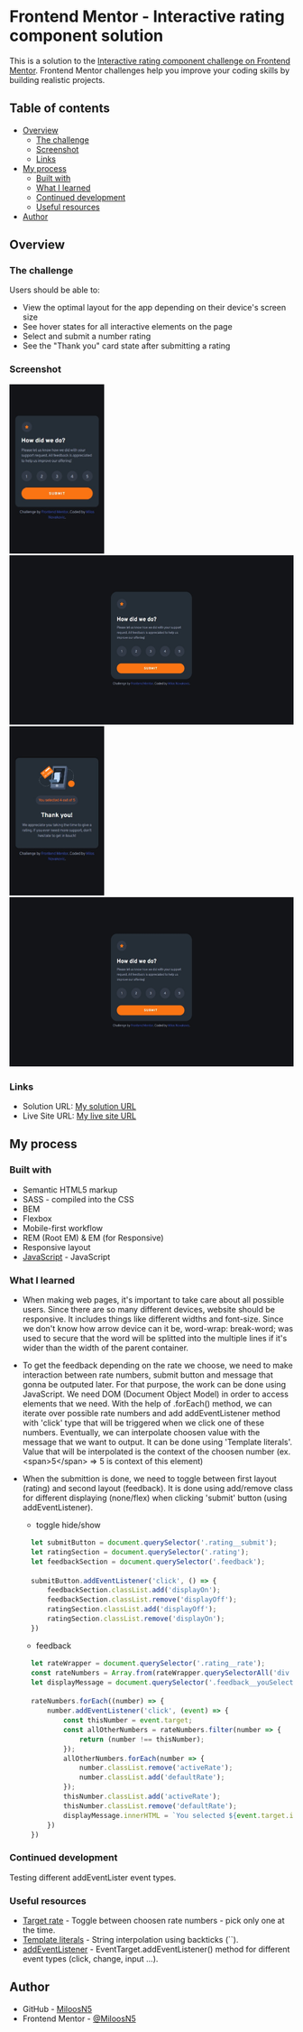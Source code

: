 # Frontend Mentor - Interactive rating component solution

This is a solution to the [Interactive rating component challenge on Frontend Mentor](https://www.frontendmentor.io/challenges/interactive-rating-component-koxpeBUmI). Frontend Mentor challenges help you improve your coding skills by building realistic projects. 

## Table of contents

- [Overview](#overview)
  - [The challenge](#the-challenge)
  - [Screenshot](#screenshot)
  - [Links](#links)
- [My process](#my-process)
  - [Built with](#built-with)
  - [What I learned](#what-i-learned)
  - [Continued development](#continued-development)
  - [Useful resources](#useful-resources)
- [Author](#author)

## Overview

### The challenge

Users should be able to:

- View the optimal layout for the app depending on their device's screen size
- See hover states for all interactive elements on the page
- Select and submit a number rating
- See the "Thank you" card state after submitting a rating

### Screenshot
<div>
    <img src="solution_images/solution_mobileRating.jpg" width="auto" height="300" src="solution of rating on mobile view"/>
    <img src="solution_images/solution_desktopRating.jpg" width="auto" height="300" src="solution of rating on desktop view"/>
    <img src="solution_images/solution_mobileFeedback.jpg" width="auto" height="300" src="solution of feedback on mobile view"/>
    <img src="solution_images/solution_desktopRating.jpg" width="auto" height="300" src="solution of feedback on desktop view"/>
</div>

### Links

- Solution URL: [My solution URL](https://github.com/MiloosN5/InteractiveRatingComponent_Challenge)
- Live Site URL: [My live site URL](https://miloosn5.github.io/InteractiveRatingComponent_Challenge/public/)


## My process

### Built with

- Semantic HTML5 markup
- SASS - compiled into the CSS
- BEM
- Flexbox
- Mobile-first workflow
- REM (Root EM) & EM (for Responsive)
- Responsive layout
- [JavaScript](https://www.javascript.com/) - JavaScript

### What I learned

* When making web pages, it's important to take care about all possible users. Since there are so many different devices, website should be responsive. It includes things like different widths and font-size. Since we don't know how arrow device can it be, word-wrap: break-word; was used to secure that the word will be splitted into the multiple lines if it's wider than the width of the parent container. 
* To get the feedback depending on the rate we choose, we need to make interaction between rate numbers, submit button and message that gonna be outputed later. For that purpose, the work can be done using JavaScript. We need DOM (Document Object Model) in order to access elements that we need. With the help of .forEach() method, we can iterate over possible rate numbers and add addEventListener method with 'click' type that will be triggered when we click one of these numbers. Eventually, we can interpolate choosen value with the message that we want to output. It can be done using 'Template literals'. Value that will be interpolated is the context of the choosen number (ex. &lt;span&gt;5&lt;/span&gt; => 5 is context of this element)
* When the submittion is done, we need to toggle between first layout (rating) and second layout (feedback). It is done using add/remove class for different displaying (none/flex) when clicking 'submit' button (using addEventListener).


  * toggle hide/show
  ```js
    let submitButton = document.querySelector('.rating__submit');
    let ratingSection = document.querySelector('.rating');
    let feedbackSection = document.querySelector('.feedback');

    submitButton.addEventListener('click', () => {
        feedbackSection.classList.add('displayOn');
        feedbackSection.classList.remove('displayOff');
        ratingSection.classList.add('displayOff');
        ratingSection.classList.remove('displayOn');
    })
  ```
  * feedback
  ```js
    let rateWrapper = document.querySelector('.rating__rate');
    const rateNumbers = Array.from(rateWrapper.querySelectorAll('div span'));
    let displayMessage = document.querySelector('.feedback__youSelected span');

    rateNumbers.forEach((number) => {
        number.addEventListener('click', (event) => {
            const thisNumber = event.target;
            const allOtherNumbers = rateNumbers.filter(number => {
                return (number !== thisNumber);
            });
            allOtherNumbers.forEach(number => {
                number.classList.remove('activeRate');
                number.classList.add('defaultRate');
            });
            thisNumber.classList.add('activeRate');
            thisNumber.classList.remove('defaultRate');
            displayMessage.innerHTML = `You selected ${event.target.innerHTML} out of 5`;
        })
    })
  ```

### Continued development

Testing different addEventLister event types.

### Useful resources

- [Target rate](https://stackoverflow.com/questions/67576284/pick-only-one-item) - Toggle between choosen rate numbers - pick only one at the time.
- [Template literals](https://developer.mozilla.org/en-US/docs/Web/JavaScript/Reference/Template_literals) - String interpolation using backticks (``).
- [addEventListener](https://developer.mozilla.org/en-US/docs/Web/API/EventTarget/addEventListener) - EventTarget.addEventListener() method for different event types (click, change, input ...).

## Author

- GitHub - [MiloosN5](https://github.com/MiloosN5)
- Frontend Mentor - [@MiloosN5](https://www.frontendmentor.io/profile/MiloosN5)



